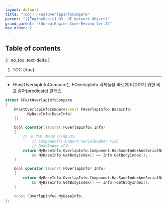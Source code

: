 ```yaml
---
layout: default
title: "[Obj] FFastOverlapInfoCompare"
parent: "([EngineBasic] 03. UE Network Object)"
grand_parent: "(UnrealEngine Code-Review Ver.2)"
nav_order: 2
---
```


## Table of contents
{: .no_toc .text-delta }

1. TOC
{:toc}

---

* FFastOverlapInfoCompare는 FOverlapInfo 객체들을 빠르게 비교하기 위한 비교 술어(predicate) 클래스

```cpp
struct FFastOverlapInfoCompare
{
    FFastOverlapInfoCompare(const FOverlapInfo& BaseInfo)
        : MyBaseInfo(BaseInfo)
    {}

    bool operator()(const FOverlapInfo& Info)
    {
        // 두 가지 조건을 검사합니다:
            // Component의 Index와 SerialNumber 비교:
            // BodyIndex 비교:
        return MyBaseInfo.OverlapInfo.Component.HasSameIndexAndSerialNumber(Info.OverlapInfo.Component)
            && MyBaseInfo.GetBodyIndex() == Info.GetBodyIndex();
    }

    bool operator()(const FOverlapInfo* Info)
    {
        return MyBaseInfo.OverlapInfo.Component.HasSameIndexAndSerialNumber(Info->OverlapInfo.Component)
            && MyBaseInfo.GetBodyIndex() == Info->GetBodyIndex();
    }

    const FOverlapInfo& MyBaseInfo;
};
```
